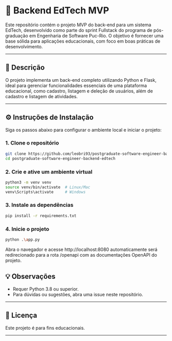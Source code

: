 # 🏫 Backend EdTech MVP

Este repositório contém o projeto MVP do back-end para um sistema EdTech, desenvolvido como parte do sprint Fullstack do programa de pós-graduação em Engenharia de Software Puc-Rio. O objetivo é fornecer uma base sólida para aplicações educacionais, com foco em boas práticas de desenvolvimento.

---

## 🚀 Descrição

O projeto implementa um back-end completo utilizando Python e Flask, ideal para gerenciar funcionalidades essenciais de uma plataforma educacional, como cadastro, listagem e deleção de usuários, além de cadastro e listagem de atividades.

---

## ⚙️ Instruções de Instalação

Siga os passos abaixo para configurar o ambiente local e iniciar o projeto:

### 1. Clone o repositório

```bash
git clone https://github.com/leobri93/postgraduate-software-engineer-backend-edtech.git
cd postgraduate-software-engineer-backend-edtech
```

### 2. Crie e ative um ambiente virtual

```bash
python3 -m venv venv
source venv/bin/activate  # Linux/Mac
venv\Scripts\activate     # Windows
```

### 3. Instale as dependências

```bash
pip install -r requirements.txt
```

### 4. Inicie o projeto

```bash
python .\app.py
```
Abra o navegador e acesse http://localhost:8080 automaticamente será redirecionado para a rota /openapi com as documentações OpenAPI do projeto.

## 💡 Observações

- Requer Python 3.8 ou superior.
- Para dúvidas ou sugestões, abra uma issue neste repositório.

---

## 📄 Licença

Este projeto é para fins educacionais.

---
